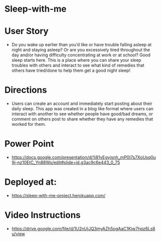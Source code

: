 # Sleep-with-me

# User Story
* Do you wake up earlier than you’d like or have trouble falling asleep at night and staying asleep? Or are you excessively tired throughout the day and/or having difficulty concentrating at work or at school? Good sleep starts here. This is a place where you can share your sleep troubles with others and interact to see what kind of remedies that others have tried/done to help them get a good night sleep!

# Directions
* Users can create an account and immediately start posting about their daily sleep. This app was created in a blog like format where users can interact with another to see whether people have good/bad dreams, or comment on others post to share whether they have any remedies that worked for them. 

# Power Point
* https://docs.google.com/presentation/d/1i81yEgvjsnh_mP0I7s7XoUsq0u9j-nz10EtC_Yn88Ws/edit#slide=id.g3ac9c6e443_0_75

# Deployed at:
* https://sleep-with-me-project.herokuapp.com/

# Video Instructions
* https://drive.google.com/file/d/1U2nUjJQ3myAZh5ogAaC1Kjw7hpz6Ls8u/view
